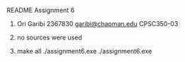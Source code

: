 
README Assignment 6

1. Ori Garibi
   2367830
   garibi@chapman.edu
   CPSC350-03

2. no sources were used

3. make all
./assignment6.exe
./assignment6.exe


